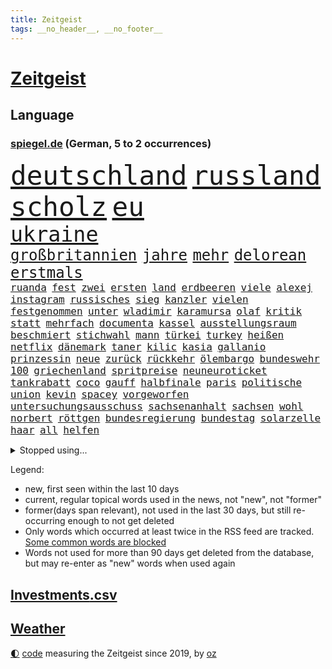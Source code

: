 ```yaml
---
title: Zeitgeist
tags: __no_header__, __no_footer__
---
```


# [Zeitgeist](https://oliz.io/zeitgeist/)

## Language

<h3><a href="https://www.spiegel.de" target="_blank">spiegel.de</a> (German, 5 to 2 occurrences)</h3>
<p style="font-family:monospace">
<span style="font-size:32pt"><a href="news_links.html#deutschland" class="current">deutschland</a></span>
<span style="font-size:32pt"><a href="news_links.html#russland" class="current">russland</a></span>
<span style="font-size:32pt"><a href="news_links.html#scholz" class="current">scholz</a></span>
<span style="font-size:32pt"><a href="news_links.html#eu" class="current">eu</a></span>
<br>
<span style="font-size:25pt"><a href="news_links.html#ukraine" class="current">ukraine</a></span>
<br>
<span style="font-size:18pt"><a href="news_links.html#großbritannien" class="current">großbritannien</a></span>
<span style="font-size:18pt"><a href="news_links.html#jahre" class="current">jahre</a></span>
<span style="font-size:18pt"><a href="news_links.html#mehr" class="current">mehr</a></span>
<span style="font-size:18pt"><a href="news_links.html#delorean" class="new">delorean</a></span>
<span style="font-size:18pt"><a href="news_links.html#erstmals" class="current">erstmals</a></span>
<br>
<span style="font-size:12pt"><a href="news_links.html#ruanda" class="current">ruanda</a></span>
<span style="font-size:12pt"><a href="news_links.html#fest" class="current">fest</a></span>
<span style="font-size:12pt"><a href="news_links.html#zwei" class="current">zwei</a></span>
<span style="font-size:12pt"><a href="news_links.html#ersten" class="current">ersten</a></span>
<span style="font-size:12pt"><a href="news_links.html#land" class="current">land</a></span>
<span style="font-size:12pt"><a href="news_links.html#erdbeeren" class="new">erdbeeren</a></span>
<span style="font-size:12pt"><a href="news_links.html#viele" class="current">viele</a></span>
<span style="font-size:12pt"><a href="news_links.html#alexej" class="current">alexej</a></span>
<span style="font-size:12pt"><a href="news_links.html#instagram" class="current">instagram</a></span>
<span style="font-size:12pt"><a href="news_links.html#russisches" class="current">russisches</a></span>
<span style="font-size:12pt"><a href="news_links.html#sieg" class="current">sieg</a></span>
<span style="font-size:12pt"><a href="news_links.html#kanzler" class="current">kanzler</a></span>
<span style="font-size:12pt"><a href="news_links.html#vielen" class="current">vielen</a></span>
<span style="font-size:12pt"><a href="news_links.html#festgenommen" class="current">festgenommen</a></span>
<span style="font-size:12pt"><a href="news_links.html#unter" class="current">unter</a></span>
<span style="font-size:12pt"><a href="news_links.html#wladimir" class="current">wladimir</a></span>
<span style="font-size:12pt"><a href="news_links.html#karamursa" class="new">karamursa</a></span>
<span style="font-size:12pt"><a href="news_links.html#olaf" class="current">olaf</a></span>
<span style="font-size:12pt"><a href="news_links.html#kritik" class="current">kritik</a></span>
<span style="font-size:12pt"><a href="news_links.html#statt" class="current">statt</a></span>
<span style="font-size:12pt"><a href="news_links.html#mehrfach" class="current">mehrfach</a></span>
<span style="font-size:12pt"><a href="news_links.html#documenta" class="current">documenta</a></span>
<span style="font-size:12pt"><a href="news_links.html#kassel" class="current">kassel</a></span>
<span style="font-size:12pt"><a href="news_links.html#ausstellungsraum" class="new">ausstellungsraum</a></span>
<span style="font-size:12pt"><a href="news_links.html#beschmiert" class="current">beschmiert</a></span>
<span style="font-size:12pt"><a href="news_links.html#stichwahl" class="current">stichwahl</a></span>
<span style="font-size:12pt"><a href="news_links.html#mann" class="current">mann</a></span>
<span style="font-size:12pt"><a href="news_links.html#türkei" class="current">türkei</a></span>
<span style="font-size:12pt"><a href="news_links.html#turkey" class="new">turkey</a></span>
<span style="font-size:12pt"><a href="news_links.html#heißen" class="current">heißen</a></span>
<span style="font-size:12pt"><a href="news_links.html#netflix" class="current">netflix</a></span>
<span style="font-size:12pt"><a href="news_links.html#dänemark" class="current">dänemark</a></span>
<span style="font-size:12pt"><a href="news_links.html#taner" class="new">taner</a></span>
<span style="font-size:12pt"><a href="news_links.html#kilic" class="new">kilic</a></span>
<span style="font-size:12pt"><a href="news_links.html#kasia" class="current">kasia</a></span>
<span style="font-size:12pt"><a href="news_links.html#gallanio" class="new">gallanio</a></span>
<span style="font-size:12pt"><a href="news_links.html#prinzessin" class="current">prinzessin</a></span>
<span style="font-size:12pt"><a href="news_links.html#neue" class="current">neue</a></span>
<span style="font-size:12pt"><a href="news_links.html#zurück" class="current">zurück</a></span>
<span style="font-size:12pt"><a href="news_links.html#rückkehr" class="current">rückkehr</a></span>
<span style="font-size:12pt"><a href="news_links.html#ölembargo" class="current">ölembargo</a></span>
<span style="font-size:12pt"><a href="news_links.html#bundeswehr" class="current">bundeswehr</a></span>
<span style="font-size:12pt"><a href="news_links.html#100" class="current">100</a></span>
<span style="font-size:12pt"><a href="news_links.html#griechenland" class="current">griechenland</a></span>
<span style="font-size:12pt"><a href="news_links.html#spritpreise" class="current">spritpreise</a></span>
<span style="font-size:12pt"><a href="news_links.html#neuneuroticket" class="current">neuneuroticket</a></span>
<span style="font-size:12pt"><a href="news_links.html#tankrabatt" class="current">tankrabatt</a></span>
<span style="font-size:12pt"><a href="news_links.html#coco" class="new">coco</a></span>
<span style="font-size:12pt"><a href="news_links.html#gauff" class="new">gauff</a></span>
<span style="font-size:12pt"><a href="news_links.html#halbfinale" class="current">halbfinale</a></span>
<span style="font-size:12pt"><a href="news_links.html#paris" class="current">paris</a></span>
<span style="font-size:12pt"><a href="news_links.html#politische" class="current">politische</a></span>
<span style="font-size:12pt"><a href="news_links.html#union" class="current">union</a></span>
<span style="font-size:12pt"><a href="news_links.html#kevin" class="current">kevin</a></span>
<span style="font-size:12pt"><a href="news_links.html#spacey" class="new">spacey</a></span>
<span style="font-size:12pt"><a href="news_links.html#vorgeworfen" class="current">vorgeworfen</a></span>
<span style="font-size:12pt"><a href="news_links.html#untersuchungsausschuss" class="current">untersuchungsausschuss</a></span>
<span style="font-size:12pt"><a href="news_links.html#sachsenanhalt" class="current">sachsenanhalt</a></span>
<span style="font-size:12pt"><a href="news_links.html#sachsen" class="current">sachsen</a></span>
<span style="font-size:12pt"><a href="news_links.html#wohl" class="current">wohl</a></span>
<span style="font-size:12pt"><a href="news_links.html#norbert" class="current">norbert</a></span>
<span style="font-size:12pt"><a href="news_links.html#röttgen" class="current">röttgen</a></span>
<span style="font-size:12pt"><a href="news_links.html#bundesregierung" class="current">bundesregierung</a></span>
<span style="font-size:12pt"><a href="news_links.html#bundestag" class="current">bundestag</a></span>
<span style="font-size:12pt"><a href="news_links.html#solarzelle" class="new">solarzelle</a></span>
<span style="font-size:12pt"><a href="news_links.html#haar" class="current">haar</a></span>
<span style="font-size:12pt"><a href="news_links.html#all" class="current">all</a></span>
<span style="font-size:12pt"><a href="news_links.html#helfen" class="current">helfen</a></span>
</p>
<details>
<summary>Stopped using...</summary>
<p class="former" style="font-size:12pt">
paare(586) persönliche(586) ruhe(586) bernd(585) echte(585) frank(585) leisten(585) ernst(584) fortschritt(584) geboten(584) gegenseitig(584) konzernchef(584) nationalspieler(584) sicherheitskräfte(584) szene(584) terroristen(584) treffer(584) usgericht(584) 150(583) diskutieren(583) erfahrung(583) erscheinen(583) hinaus(583) ikone(583) infizierte(583) juventus(583) unruhen(583) vollständig(583) betriebe(582) bundestags(582) coronatest(582) dinge(582) erzielt(582) gerechtigkeit(582) regisseur(582) schwangerschaft(582) tweet(582) elfmeter(581) humanitäre(581) internationaler(581) maximal(581) worauf(581) ziemlich(581) 7(580) bergen(580) beschimpft(580) cristiano(580) fdpchef(580) hunde(580) illegalen(580) kollaps(580) rechtsextremisten(580) ronaldo(580) tödliche(580) wohnen(580) zahlung(580) 2015(579) bildung(579) laschet(579) metropole(579) opfern(579) tagelang(579) weisen(579) a2(578) anschließend(578) antarktis(578) arbeitsplatz(578) esken(578) gelegenheit(578) getan(578) saskia(578) 43(577) anscheinend(577) beispielen(577) beweisen(577) dachte(577) kolumnist(577) kraftvoll(577) literatur(577) pflege(577) rekordhoch(577) rente(577) schnee(577) ungarns(577) williams(577) abenteuer(576) beleidigt(576) dementiert(576) fließt(576) geklärt(576) hände(576) jüngsten(576) kandidatin(576) klein(576) kontrolliert(576) regt(576) rest(576) restaurants(576) tiefe(576) tötet(576) weitergeht(576) beachten(575) gastgeber(575) hunderten(575) leitet(575) meiner(575) sächsischen(575) verriet(575) verspielt(575) ausschuss(574) befand(574) einziehen(574) kapitol(574) nürnberg(574) rand(574) schriftstellerin(574) superstar(574) ärgert(574) bahnhof(573) fakten(573) flüchtlingen(573) meinungsfreiheit(573) riesige(573) staats(573) verstärken(573) weltwirtschaft(573) feuerwehrleute(572) kretschmer(572) lieben(572) thailand(572) trauen(572) verdächtigt(572) 45(571) autobahn(571) fortgesetzt(571) sender(571) ermordeten(570) forschung(570) patient(570) schuss(570) bestätigen(569) regiert(569) belgien(568) drastische(568) polnische(568) vaters(568) verbindet(568) zimmer(568) coronapolitik(567) erkrankung(567) geschäftsführer(567) nase(567) verwandelt(567) 4(566) clemens(566) dämpfer(566) entsetzen(566) gesamten(566) küstenwache(566) signalisiert(566) hielten(565) indonesien(565) umweltschutz(565) bewegen(564) dominanz(564) kommunistische(564) 1500(563) deals(563) pkw(563) älteren(563) spitzenreiter(562) verbessert(562) analysiert(561) antonio(561) fan(561) laufenden(561) ministerium(561) fürth(560) probe(560) spotify(560) strenge(559) visier(559) zogen(559) erschießt(557) warm(557) zusammenstoß(557) änderungen(557) ausrüstung(556) pushbacks(556) legende(555) pleite(555) sachsens(555) vorteile(555) abkehr(554) fußballwm(554) istanbul(554) kassierte(554) schlugen(554) schrecken(553) generalbundesanwalt(552) heutigen(552) sichert(552) strengen(552) automatisch(551) football(551) verfassungsgericht(551) erfährt(550) favorit(550) halbe(550) wusste(550) gelandet(549) zeigten(548) atomkraft(547) rang(547) zuspruch(547) gesetzliche(545) ungeklärt(545) einblick(544) katharina(543) provoziert(543) munition(542) teilt(542) geblieben(541) palmer(538) dauert(537) herausforderung(537) senioren(537) athletinnen(536) entbrannt(534) flug(534) pentagon(533) sprit(532) tanzen(531) weitreichende(531) spacex(527) daheim(524) suv(524) coronafolgen(523) ausgetragen(522) vereins(522) tolle(521) cdu/csu(517) aggressiv(516) ausgemacht(516) blinken(516) betrunkener(514) last(510) 15jährige(505) 150000(498) spritze(491) motivation(490) irgendwie(488) klettert(471) diagnose(468) nationalpark(457) ausstellung(455) neonazis(455) entzogen(449) autobahnen(444) benannt(442) skandale(442) neuanfang(438) haiti(437) happy(421) unterschiedliche(403) zypern(399) übrig(393) satellitenbilder(390) nötigen(378) afghanischen(372) japanischen(367) stolpert(367) 25jährige(353) ungeimpfte(352) tendenzen(350) sächsische(347) unglaublich(344) dorthin(343) fußballklub(341) gesprungen(337) lokal(333) träumt(331) fotografen(328) staatspräsidenten(326) kleidung(324) vorerkrankungen(324) delta(322) arme(321) füllen(317) hollywoodstar(317) jahrelange(317) parteispitze(317) sichere(316) straftat(314) dänen(313) 2005(310) spitzenpolitiker(309) mächtigen(304) chaotischen(303) verurteilung(303) heiraten(302) wunderkind(299) kolumnistin(298) venedig(297) erobert(295) verrückt(295) ermordung(294) sorgten(294) gewürdigt(293) konzentriert(292) rohstoff(289) bezieht(287) ostseepipeline(286) zögert(286) vertretung(285) winde(285) zerstörten(285) topmanager(282) nrwministerpräsident(281) 120(279) nicole(277) staatskonzern(273) gigantischen(270) musks(270) norwegischen(270) 400000(268) bundesbehörde(268) expertin(267) sprint(266) beobachter(262) z(260) drehte(259) flüchtlingskrise(259) hessens(259) scholz'(259) tabellenführer(259) ankommen(257) funktionen(257) staatsbesuch(252) zügen(252) händen(251) tabellenführung(251) ernüchternd(250) zwölfjähriger(250) 115(245) verstärkung(245) agiert(244) ausreisen(244) böse(243) instanz(243) gysi(242) operationen(242) pfizer(242) fehlender(240) gerichtsurteil(240) zuwachs(240) heilen(239) gleichen(238) vertritt(238) gesetzesänderung(237) telefoniert(237) autoritäre(236) arten(235) messe(234) nackt(234) trage(234) zwecke(234) bundestagsdebatte(233) bali(232) überraschte(230) antwortete(229) coronaprotest(229) demut(227) mehrwertsteuer(226) empfing(225) auszubildende(224) geladen(223) personelle(223) ham(222) konflikts(222) tabellenspitze(222) wesen(220) lithium(219) franz(218) gefeuert(218) krankenkassen(217) xavier(216) kleinsten(215) vermitteln(215) maskenverweigerer(213) mützenich(213) abschreckung(211) mad(211) 78(209) organisieren(209) grundlegende(208) kongo(208) verheerendes(207) eingedrungen(206) bernhard(205) dan(205) menschheit(205) parlamentarier(204) coronalage(202) eingefroren(202) wirksam(201) spielzeug(199) größtem(198) unbekannter(195) 41(194) booster(194) portal(191) verbraucherpreise(191) verlobt(191) zeitplan(190) masked(189) preisverleihung(189) meldungen(188) baldwin(186) menschenrechtsorganisation(186) tödlichem(186) bekannteste(185) geschaut(184) summen(183) verwehrt(183) ablehnung(180) feuerte(179) kürzer(179) ungestört(179) eegumlage(178) frisst(178) beibehalten(177) schier(177) verschwörungstheorien(177) boykottieren(176) michel(176) phasen(175) ausschließen(174) wirtschaftsmetropole(174) blutige(173) teslaaktien(173) bescheid(172) rudolf(172) atlanta(171) lebenslang(171) lettland(171) lärm(171) versicherung(171) extremer(170) tories(170) französin(169) strompreise(169) einladung(168) hetze(168) mail(168) welten(168) dutzenden(167) oskar(167) otto(167) rekordzahl(167) vorkehrungen(167) guterres(166) promis(166) robben(166) unogeneralsekretär(166) drogenbande(163) künstlers(162) sohnes(162) unendliche(162) versicherten(162) brandbrief(161) erklärungsnot(161) verwüstung(161) dinosaurier(160) ausliefern(159) emotional(159) explodieren(159) peng(159) shuai(159) mischt(158) sagten(158) truppenbewegungen(157) verschollen(157) hoffe(155) lehrerinnen(155) schande(155) unterzeichnen(155) allgemeine(154) dürr(154) bugatti(153) moralisch(152) omikronvariante(152) familienministerin(151) rätselhafter(151) gerast(150) nordirak(150) demütigung(149) omikronausbruch(149) gottesdienst(148) holland(148) mecklenburgvorpommerns(148) steuergeld(148) möchten(147) nina(147) einzelfall(146) greuther(144) streaming(144) turniere(144) energieversorgung(143) verbrennen(143) alarmierend(142) besetzung(142) beten(142) gedenkt(142) fotostrecke(141) malen(141) patzer(141) ausführlich(140) beamter(140) getäuscht(140) erschwert(139) fördern(139) höhepunkt(139) aktiver(138) inspiriert(138) beschränken(137) melbourne(137) persönlichkeit(137) schlaganfall(137) begleiter(136) sperma(136) filmtipps(134) handball(134) hochzeit(134) schickte(134) exklusiv(133) way(133) eroberung(132) getränke(132) viren(131) vorzubereiten(131) omikronwelle(130) reifen(130) einnehmen(128) neuwagen(128) unterschätzt(128) céline(127) härtesten(127) erwachsener(126) gehackt(126) luftangriffen(125) zahlreicher(125) bijan(124) djirsarai(124) dringende(124) preiserhöhung(124) verkünden(124) 2500(123) erinnerte(123) wiederherstellen(122) trinkt(121) hartes(120) mitgliedstaaten(120) osze(120) stefanie(120) krebs(119) coronabedingt(118) energiewirtschaft(118) geistig(118) südkoreaner(118) trockenheit(118) verlegung(118) feuerwerkskörper(117) schärfsten(117) zählte(117) probiert(116) inszenierung(114) petersburg(114) sankt(114) atomausstieg(113) entführung(113) expremier(113) verschwendung(113) aufgeklärt(112) reichlich(112) republikanerin(112) großfeuer(111) rivalitäten(111) maaßen(110) ceo(109) eliten(109) insolvenzverfahren(109) gesünder(108) janeiro(108) rio(108) algerien(107) helgoland(107) monsanto(107) ernennt(105) gejagt(105) überstehen(105) geläutert(104) genaue(104) bekanntgegeben(103) sponsoring(103) parteiführung(102) beckenbauer(101) komplexe(101) säugling(101) vertuscht(101) waffenlieferung(101) doll(100) erstem(100) euparlaments(100) eigentore(99) eingekesselt(98) fragten(98) geldquellen(98) militärhilfe(98) erschöpfung(96) hennigwellsow(96) rüstungskonzern(96) spazieren(96) ustruppen(96) neil(95) hamstern(94) nonne(94) verzeichnen(94) brüder(93) kanadier(93) schnellste(93) ablösefrei(92) eubehörde(92) wüten(92) gewölbe(91) tönnies(90) campen(89) kongresswahlen(89) ohio(89) tappen(89) hörsaal(88) kündigungswelle(88) wanderung(88) ölgemälde(88) alarmbereitschaft(87) behauptete(87) betreibt(87) klug(87) niedriger(87) streamingdienst(87) überlaufen(87) ba2(86) börsenwert(86) gläubigen(86) küsten(86) rekonstruktion(86) staatsanwälte(86) zombie(86) 92(85) bombardiert(85) end(85) geschwächt(85) mögliches(85) schlägen(85) cold(84) diskutierten(84) einkaufstour(84) enttäuschten(84) kooperativ(84) niederländischer(84) verkehrsmitteln(84) 1982(83) befristet(83) einholen(83) zusammenziehen(83) fight(82) fremde(82) gönner(82) hilfsgütern(82) kandidierte(82) kindergarten(82) modernisierung(82) nizza(82) norwegischer(82) stärkung(82) weiwei(82) althaus(81) antisemitismusvorwürfe(81) bundeswehreinsatz(81) denselben(81) skispringerin(81) ständigem(81) versuchter(81) abgeschafft(80) kurt(80) torwart(80) air(79) außergewöhnlich(79) fantastisch(79) hacks(79) juristischer(79) spdgesundheitsminister(79) vereinigung(79) vergaben(79) ökostrom(79) instagramposts(78) kamila(78) mau(78) tonnenweise(78) vorkommen(78) bologna(77) brustkrebs(77) geschäftspartner(77) königsfamilie(77) paula(77) populärer(77) spdpromis(77) stromkosten(77) beraterin(76) daxkonzerns(76) eukommissionspräsidentin(76) feuerwehreinsatz(76) rückrunde(76) tencent(76) therapie(76) coachellafestival(75) kelly(75) luftraum(75) stützt(75) weigerung(75) arbeitslos(74) menschliches(74) motiviert(74) patzte(74) wachsenden(74) walijewa(74) zäh(74) fortsetzen(73) vergrößert(73) brüste(72) fürths(72) hindern(72) luxusautos(72) manipulierter(72) missbrauchsprozess(72) abbau(71) anschlägen(71) kopftuchverbot(71) süddeutschen(71) terror(71) werbeverbot(71) arglistiger(70) boom(70) genehmigungen(70) glimpflich(70) göttin(70) industriegebiet(70) nintendo(70) statue(70) valentin(70) wii(70) 237(69) amtlich(69) ausfüllen(69) seltsamen(69) unmittelbar(69) vorgehens(69) befruchtung(68) bundesligaspiel(68) coronaviren(68) paraden(68) stücke(68) amtierende(67) ankläger(67) reindl(67) ruiniert(67) chemikalien(66) dieter(66) gegenden(66) misstrauisch(66) talkshow(66) überweisen(66) aufzeichnungen(65) berechnungen(65) geheimdienstchef(65) gehoben(65) hingewiesen(65) itsicherheitsfirma(65) kletterten(65) konkretisiert(65) lücken(65) mobilität(65) umsatzeinbruch(65) ulla(64) auswüchse(63) bedrohe(63) erdöl(63) iphonehersteller(63) krönt(63) masse(63) russisch(63) ausweitung(62) kunstprojekt(62) sämtlicher(62) ungereimtheiten(62) bahnt(61) besetzte(61) ernährung(61) expansion(61) schwindel(61) ampelfraktionen(60) ausbremsen(60) kontrahentin(60) mobilmachung(60) ukrainedebatte(60) umbenannt(60) kasse(59) kriegstag(59) materie(59) punktet(59) russlandukrainenews(59) teuerungsrate(59) vwabgasskandal(59) 64(58) panzern(58) raketeneinschläge(58) vorgeschlagen(58) wohlwollen(58) zugzwang(58) ehesten(57) mini(57) wahlomat(57) zivilbevölkerung(56) ehepaars(55) heben(55) microsoft(55) bronzezeit(54) geringere(54) rot(54) bekräftigte(53) großaktionär(53) großstadt(53) höhenflug(53) jahrelanger(53) monarchie(53) regierungskritiker(53) stauen(53) élysée(52) dna(51) erpresst(51) journalistenverband(51) marathon(51) nachkochen(51) russlandnähe(51) auflösung(50) gemeint(50) mechanismus(50) tenniskarriere(50) weltraumschrott(50) 13000(49) atomare(49) energiepolitik(49) hungern(49) träfe(49) dilemma(48) emanzipieren(48) günstiger(48) notwendige(48) völkerrechtswidrigen(48) expedition(47) moralischen(47) prinzip(47) raser(47) sowieso(47) unangemessen(47) abgeschoben(46) belagern(46) bombardierung(46) europatour(46) prosiebensat1(46) tätig(46) verschollenes(46) zweitligist(46) fluchtkorridor(45) hilfsbereitschaft(45) köpfe(45) resultat(45) derartige(44) hotspotregelung(44) kaspersky(44) lafontaine(44) menschenrechtsaktivist(44) wiener(44) agentur(43) kasperskysoftware(43) kehren(43) leitungen(43) umsätze(43) verbraucht(43) aufstiegsrennen(42) bewährungsprobe(42) brillierte(42) hochrangige(42) innenräumen(42) neuigkeit(42) puma(42) andrej(41) auffangstation(41) beweist(41) esa(41) verkäufe(41) 38jährigen(40) gewerkschaften(40) indonesischen(40) mitgliedschaft(40) büskens(39) einkaufszentrum(39) flugausfällen(39) fox(39) rockstars(39) s04(39) aufgeführt(38) blauer(38) enttarnt(38) israelreise(38) millionenstädte(38) spritschlucker(38) zurückschlagen(38) donbas(37) spalten(37) terroristischen(37) ba1(36) diagnostiziert(36) disco(36) draxler(36) erfindet(36) geburtstagspartys(36) glücklicher(36) grundgesetzänderung(36) kläger(36) nationalgardisten(36) überzeugungen(36) leistet(35) lesart(35) nuklearwaffen(35) parade(35) singer(35) spürt(35) temperaturrekorde(35) ausharren(34) fördert(34) lobte(34) separatistenführer(34) überlebenden(34) abhängen(33) ausgestellten(33) dino(33) fraktionschef(33) fußballerinnen(33) gurken(33) johan(33) stopps(33) bestechlichkeit(32) crew(32) fördermittel(32) linkenpolitiker(32) natogipfel(32) ordnen(32) tegernsee(32) dresdener(31) erschafft(31) motto(31) angeregt(30) miriam(30) schoa(30) ullrich(30) ausflugsschiff(29) autokonzern(29) erteilen(29) fsb(29) zerlegen(29) atomkrieg(28) euroraum(28) gaszahlung(28) mangelnden(28) portion(28) rennserie(28) setze(28) verüben(28) beschwichtigt(27) eishockeybund(27) kriegsparteien(27) medizinisch(27) strategiewechsel(27) entlastungspakete(26) flotte(26) gashahn(26) hotspot(26) unglücke(26) zugänge(26) choreograf(25) ego(25) eurocontrol(25) fleischkonsum(25) frankreichwahl(25) labor(25) sortieren(25) bogen(24) fluch(24) strömungen(24) vergehen(24) antisemitische(23) bergwerk(23) fehlentscheidungen(23) grubenunglück(23) hassen(23) lukas(23) mutterfirma(23) wahlalter(23) artenschutz(22) betriebsunfall(22) brunsbüttel(22) gefallenen(22) gesenkt(22) heimtückische(22) penh(22) phnom(22) augsburger(21) belagerung(21) sandhausen(21) villarreal(21) aufstocken(20) herausforderin(20) mekka(20) ordert(20) t(20) übergriff(20) meistert(19) unochef(19) bryan(18) enttäuschenden(18) mélanie(18) nicolas(18) sozialverbände(18) verteidigungsfähigkeit(18) visionen(18) axiom1(17) traditionen(17) dingfest(16) 88(15) cdupolitikerin(15) energiemanager(15) heinenesser(15) mallorcagate(15) rechtspopulistin(15) tempelberg(15) zukommt(15) absurder(14) heranrücken(14) kremlherrscher(14) osterfest(14) serena(14) terrorzelle(14) wünsche(14) ökosystem(14) arjen(13) eröffnete(13) general(13) marderschützenpanzer(13) night(13) pogba(13) südafrikas(13) vernichtungskrieg(13) bestritt(12) bodycamaufnahmen(12) eingeschlossenen(12) entführen(12) gepard(12) hauptpreis(12) leopard(12) panzerlieferungen(12) sprengstoffanschläge(12) ubahnstation(12) verärgert(12) zentralafrikanische(12) zusammenhängen(12) effekte(11) exministerin(11) feministische(11) habecks(11) hammer(11) impfdosen(11) löschung(11) mallorcaaffäre(11) neuartige(11) nou(11) paus(11) sprunghaft(11)
</p>
</details>
<p>Legend:
<ul>
<li><span class="new">new</span>, first seen within the last 10 days</li>
<li><span class="current">current</span>, regular topical words used in the news, not "new", not "former"</li>
<li><span class="former">former(days span relevant)</span>, not used in the last 30 days, but still re-occurring enough to not get deleted</li>
<li>Only words which occurred at least twice in the RSS feed are tracked. <a href="language/filters.py">Some common words are blocked</a></li>
<li>Words not used for more than 90 days get deleted from the database, but may re-enter as "new" words when used again</li>
</ul>
</p>

## [Investments](investments.html)[.csv](investments.csv)

## [Weather](weather.html)

<footer>
<a href="javascript:toggleTheme()" class="nav">🌓</a>
<a href="https://github.com/ooz/zeitgeist">code</a> measuring the Zeitgeist since 2019, by <a href="https://oliz.io">oz</a>
</footer>
